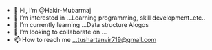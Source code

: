- 👋 Hi, I’m @Hakir-Mubarmaj
- 👀 I’m interested in ...Learning programming, skill development..etc..
- 🌱 I’m currently learning ...Data structure Alogos
- 💞️ I’m looking to collaborate on ...
- 📫 How to reach me ...tushartanvir719@gmail.com

<!---
Hakir-Mubarmaj/Hakir-Mubarmaj is a ✨ special ✨ repository because its `README.md` (this file) appears on your GitHub profile.
You can click the Preview link to take a look at your changes.
--->
